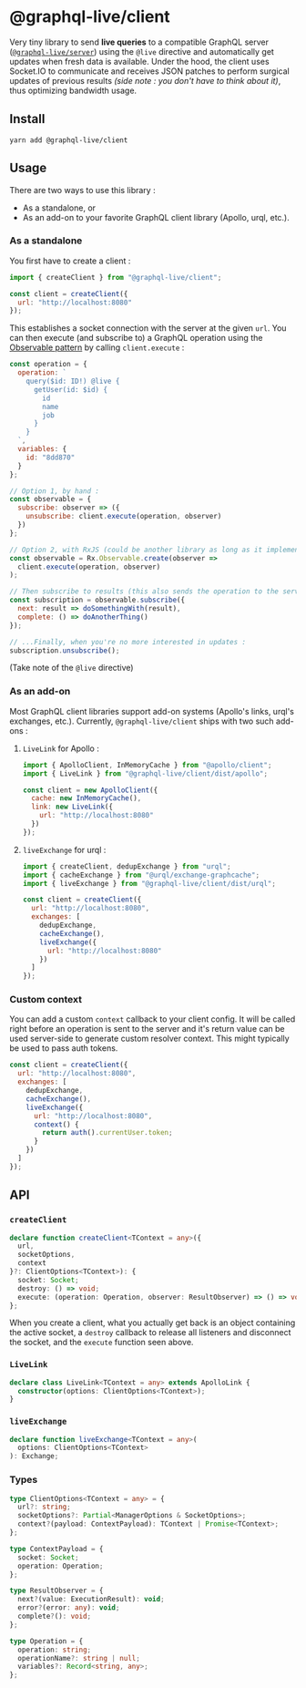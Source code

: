 # @graphql-live/client

Very tiny library to send **live queries** to a compatible GraphQL server ([`@graphql-live/server`](https://www.npmjs.com/package/@graphql-live/server)) using the `@live` directive and automatically get updates when fresh data is available. Under the hood, the client uses Socket.IO to communicate and receives JSON patches to perform surgical updates of previous results _(side note : you don't have to think about it)_, thus optimizing bandwidth usage.

## Install

```
yarn add @graphql-live/client
```

## Usage

There are two ways to use this library :

- As a standalone, or
- As an add-on to your favorite GraphQL client library (Apollo, urql, etc.).

### As a standalone

You first have to create a client :

```javascript
import { createClient } from "@graphql-live/client";

const client = createClient({
  url: "http://localhost:8080"
});
```

This establishes a socket connection with the server at the given `url`. You can then execute (and subscribe to) a GraphQL operation using the [Observable pattern](https://github.com/tc39/proposal-observable) by calling `client.execute` :

```javascript
const operation = {
  operation: `
    query($id: ID!) @live {
      getUser(id: $id) {
        id
        name
        job
      }
    }
  `,
  variables: {
    id: "8dd870"
  }
};

// Option 1, by hand :
const observable = {
  subscribe: observer => ({
    unsubscribe: client.execute(operation, observer)
  })
};

// Option 2, with RxJS (could be another library as long as it implements the Observable pattern) :
const observable = Rx.Observable.create(observer =>
  client.execute(operation, observer)
);

// Then subscribe to results (this also sends the operation to the server) :
const subscription = observable.subscribe({
  next: result => doSomethingWith(result),
  complete: () => doAnotherThing()
});

// ...Finally, when you're no more interested in updates :
subscription.unsubscribe();
```

(Take note of the `@live` directive)

### As an add-on

Most GraphQL client libraries support add-on systems (Apollo's links, urql's exchanges, etc.). Currently, `@graphql-live/client` ships with two such add-ons :

1. `LiveLink` for Apollo :

   ```javascript
   import { ApolloClient, InMemoryCache } from "@apollo/client";
   import { LiveLink } from "@graphql-live/client/dist/apollo";

   const client = new ApolloClient({
     cache: new InMemoryCache(),
     link: new LiveLink({
       url: "http://localhost:8080"
     })
   });
   ```

2. `liveExchange` for urql :

   ```javascript
   import { createClient, dedupExchange } from "urql";
   import { cacheExchange } from "@urql/exchange-graphcache";
   import { liveExchange } from "@graphql-live/client/dist/urql";

   const client = createClient({
     url: "http://localhost:8080",
     exchanges: [
       dedupExchange,
       cacheExchange(),
       liveExchange({
         url: "http://localhost:8080"
       })
     ]
   });
   ```

### Custom context

You can add a custom `context` callback to your client config. It will be called right before an operation is sent to the server and it's return value can be used server-side to generate custom resolver context. This might typically be used to pass auth tokens.

```javascript
const client = createClient({
  url: "http://localhost:8080",
  exchanges: [
    dedupExchange,
    cacheExchange(),
    liveExchange({
      url: "http://localhost:8080",
      context() {
        return auth().currentUser.token;
      }
    })
  ]
});
```

## API

### `createClient`

```typescript
declare function createClient<TContext = any>({
  url,
  socketOptions,
  context
}?: ClientOptions<TContext>): {
  socket: Socket;
  destroy: () => void;
  execute: (operation: Operation, observer: ResultObserver) => () => void;
};
```

When you create a client, what you actually get back is an object containing the active socket, a `destroy` callback to release all listeners and disconnect the socket, and the `execute` function seen above.

### `LiveLink`

```typescript
declare class LiveLink<TContext = any> extends ApolloLink {
  constructor(options: ClientOptions<TContext>);
}
```

### `liveExchange`

```typescript
declare function liveExchange<TContext = any>(
  options: ClientOptions<TContext>
): Exchange;
```

### Types

```typescript
type ClientOptions<TContext = any> = {
  url?: string;
  socketOptions?: Partial<ManagerOptions & SocketOptions>;
  context?(payload: ContextPayload): TContext | Promise<TContext>;
};

type ContextPayload = {
  socket: Socket;
  operation: Operation;
};

type ResultObserver = {
  next?(value: ExecutionResult): void;
  error?(error: any): void;
  complete?(): void;
};

type Operation = {
  operation: string;
  operationName?: string | null;
  variables?: Record<string, any>;
};
```
